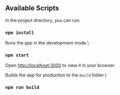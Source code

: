 ## Available Scripts

In the project directory, you can run:

### `npm install`

Runs the app in the development mode.\

### `npm start`

Open [http://localhost:3000](http://localhost:3000) to view it in your browser.

Builds the app for production to the `build` folder.\

### `npm run build`
